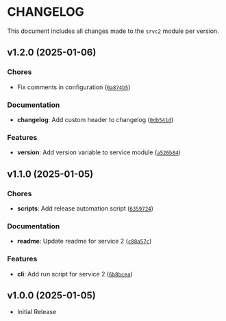 # CHANGELOG

This document includes all changes made to the `srvc2` module per version.

<!-- version list -->

## v1.2.0 (2025-01-06)

### Chores

- Fix comments in configuration ([`0a874b5`](https://github.com/codejedi365/psr-monorepo-poweralpha/commit/0a874b5b7a86f5c10b0403d670457d895c1411ea))

### Documentation

- **changelog**: Add custom header to changelog ([`0db541d`](https://github.com/codejedi365/psr-monorepo-poweralpha/commit/0db541df59f18f0c14f55562a83e4af9be5e40c9))

### Features

- **version**: Add version variable to service module ([`a526b84`](https://github.com/codejedi365/psr-monorepo-poweralpha/commit/a526b84af2e2138abd2545b04cf5bb331bf20079))


## v1.1.0 (2025-01-05)

### Chores

- **scripts**: Add release automation script ([`6359724`](https://github.com/codejedi365/psr-monorepo-poweralpha/commit/635972414dc98ace403bf39a279bd629a3518726))

### Documentation

- **readme**: Update readme for service 2 ([`c88a57c`](https://github.com/codejedi365/psr-monorepo-poweralpha/commit/c88a57c1593725080a9dd05dfd68096cd0d49777))

### Features

- **cli**: Add run script for service 2 ([`6b8bcea`](https://github.com/codejedi365/psr-monorepo-poweralpha/commit/6b8bcea3bfb4f53cd243147d4bccd5d39b980584))


## v1.0.0 (2025-01-05)

- Initial Release
